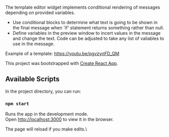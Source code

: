 
The template editor widget implements conditional rendering of messages depending on provided variables.
- Use conditional blocks to determine what text is going to be shown in the final message when 'if' statement returns something rather than null. 
- Define variables in the preview window to incert values in the message and change the text.
Code can be adjusted to take any list of valiables to use in the message.

Example of a template: https://youtu.be/pgvzynFD_QM



This project was bootstrapped with [Create React App](https://github.com/facebook/create-react-app).

## Available Scripts

In the project directory, you can run:

### `npm start`

Runs the app in the development mode.\
Open [http://localhost:3000](http://localhost:3000) to view it in the browser.

The page will reload if you make edits.\
